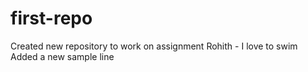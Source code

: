 # first-repo
Created new repository to work on assignment
Rohith - I love to swim
Added a new sample line